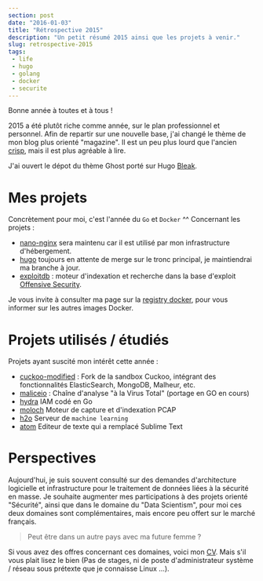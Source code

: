 ```yaml
---
section: post
date: "2016-01-03"
title: "Rétrospective 2015"
description: "Un petit résumé 2015 ainsi que les projets à venir."
slug: retrospective-2015
tags:
 - life
 - hugo
 - golang
 - docker
 - securite
---
```


Bonne année à toutes et à tous !

2015 a été plutôt riche comme année, sur le plan professionnel et personnel.
Afin de repartir sur une nouvelle base, j'ai changé le thème de mon blog plus
orienté "magazine". Il est un peu plus lourd que l'ancien [crisp](https://github.com/zenithar/hugo-theme-crisp),
mais il est plus agréable à lire.

J'ai ouvert le dépot du thème Ghost porté sur Hugo [Bleak](https://github.com/zenithar/hugo-theme-bleak).

# Mes projets

Concrètement pour moi, c'est l'année du `Go` et `Docker` ^^
Concernant les projets :

  * [nano-nginx](https://hub.docker.com/r/zenithar/nano-nginx/) sera maintenu
  car il est utilisé par mon infrastructure d'hébergement.
  * [hugo](https://github.com/Zenithar/hugo) toujours en attente de merge sur le tronc principal, je maintiendrai
  ma branche à jour.
  * [exploitdb](https://github.com/Zenithar/exploitdb) : moteur d'indexation et
  recherche dans la base d'exploit [Offensive Security](https://www.offensive-security.com/).

Je vous invite à consulter ma page sur la [registry docker](https://hub.docker.com/u/zenithar/),
pour vous informer sur les autres images Docker.

# Projets utilisés / étudiés

Projets ayant suscité mon intérêt cette année :

  * [cuckoo-modified](https://github.com/spender-sandbox/cuckoo-modified) : Fork de la sandbox Cuckoo,
  intégrant des fonctionnalités ElasticSearch, MongoDB, Malheur, etc.
  * [maliceio](https://github.com/maliceio) : Chaîne d'analyse "à la Virus Total" (portage en GO en cours)
  * [hydra](https://github.com/ory-am/hydra) IAM codé en Go
  * [moloch](https://github.com/aol/moloch) Moteur de capture et d'indexation PCAP
  * [h2o](http://h2o.ai/) Serveur de `machine learning`
  * [atom](https://atom.io/) Editeur de texte qui a remplacé Sublime Text

# Perspectives

Aujourd'hui, je suis souvent consulté sur des demandes d'architecture logicielle
et infrastructure pour le traitement de données liées à la sécurité en masse.
Je souhaite augmenter mes participations à des projets orienté "Sécurité", ainsi
que dans le domaine du "Data Scientism", pour moi ces deux domaines sont
complémentaires, mais encore peu offert sur le marché français.

>  Peut être dans un autre pays avec ma future femme ?

Si vous avez des offres concernant ces domaines, voici mon [CV](http://zenithar.org).
Mais s'il vous plait lisez le bien (Pas de stages, ni de poste d'administrateur
système / réseau sous prétexte que je connaisse Linux ...).
